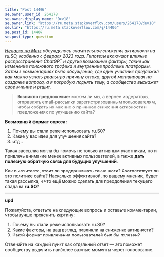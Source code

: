 ```yaml
---
title: "Post 14406"
se.owner.user_id: 264178
se.owner.display_name: "Dev18"
se.owner.link: "https://ru.meta.stackoverflow.com/users/264178/dev18"
se.link: "https://ru.meta.stackoverflow.com/q/14406"
se.post_id: 14406
se.post_type: question
---
```

<p><em><a href="https://ru.meta.stackoverflow.com/q/14381/264178">Недавно на Мете</a> обсуждалось значительное снижение активности на ru.SO, особенно с февраля 2023 года. Гипотезы включают влияние распространения ChatGPT и другие возможные факторы, такие как изменение поискового трафика и внутренние проблемы платформы. Затем в комментариях было обсуждение, где один участник предложил как можно узнать реальную причину оттока, другой мотивировал на создание вопроса, а я попробую поднять тему, а сообщество выскажет свое мнение и решит.</em></p>
<blockquote>
<p><strong>Возникло предложение:</strong> можем ли мы, а вернее модераторы, отправлять
email-рассылки зарегистрированным пользователям, чтобы собрать их
мнение о причинах снижения активности и предложениях по улучшению
сайта?</p>
</blockquote>
<p><strong>Возможный формат опроса:</strong></p>
<ol>
<li>Почему вы стали реже использовать ru.SO?</li>
<li>Какие у вас идеи для улучшения сайта?</li>
<li>итд...</li>
</ol>
<p>Такая рассылка могла бы помочь не только активным участникам, но и привлечь внимание менее активных пользователей, а также <strong>дать полезную обратную связь для будущих улучшений</strong>.</p>
<p>Как вы считаете, стоит ли предпринимать такие шаги? Соответствует ли это политике сайта? Насколько эффективной, по вашему мнению, будет такая рассылка, и что ещё можно сделать для преодоления текущего спада на <strong>ru.SO</strong>?</p>
<hr />
<p><strong>upd</strong></p>
<p>Пожалуйста, ответьте на следующие вопросы и оставьте комментарии, чтобы лучше прояснить картину:</p>
<ol>
<li>Почему вы стали реже использовать ru.SO?</li>
<li>Какие факторы, на ваш взгляд, повлияли на снижение активности?</li>
<li>Какой формат привлечения пользователей был бы полезен?</li>
</ol>
<p>Отвечайте на каждый пункт как отдельный ответ — это поможет сообществу выделить наиболее важные моменты через голосование.</p>
